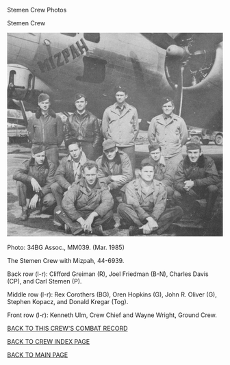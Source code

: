 
Stemen Crew Photos






 




Stemen Crew  
  

![](Stemen.jpg)  

Photo: 34BG Assoc., MM039. (Mar. 1985\)  

The Stemen Crew with Mizpah, 44-6939.  

Back row (l-r): Clifford Greiman (R), Joel Friedman (B-N), Charles Davis (CP), and Carl Stemen (P).  

Middle row (l-r): Rex Corothers (BG), Oren Hopkins (G), John R. Oliver (G), Stephen Kopacz, and Donald Kregar (Tog).  

Front row (l-r): Kenneth Ulm, Crew Chief and Wayne Wright, Ground Crew.
  
  

[BACK TO THIS CREW'S COMBAT RECORD](ValorToVictory/crews/Stemen.md)  

[BACK TO CREW INDEX PAGE](ValorToVictory/000crews.md)  

[BACK TO MAIN PAGE](ValorToVictory/index.html)


